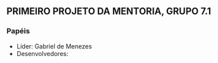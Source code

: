 ## PRIMEIRO PROJETO DA MENTORIA, GRUPO 7.1

### Papéis
- Líder: Gabriel de Menezes
- Desenvolvedores: 
